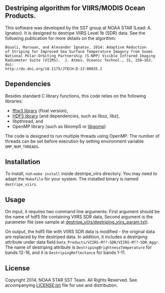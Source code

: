 
## Destriping algorithm for VIIRS/MODIS Ocean Products.

This software was developed by the SST group at NOAA STAR (Lead:
A. Ignatov). It is designed to destripe VIIRS Level 1b (SDR) data.
See the following publication for more details on the algorithm:

    Bouali, Marouan, and Alexander Ignatov, 2014: Adaptive Reduction
    of Striping for Improved Sea Surface Temperature Imagery from Suomi
    National Polar-Orbiting Partnership (S-NPP) Visible Infrared Imaging
    Radiometer Suite (VIIRS).  J. Atmos. Oceanic Technol., 31, 150–163. doi:
    http://dx.doi.org/10.1175/JTECH-D-13-00035.1

## Dependencies

Besides standard C library functions, this code relies on the following
libraries:
* [fftw3 library](http://www.fftw.org/) (float version),
* [HDF5 library](http://www.hdfgroup.org/HDF5/) (and dependencies, such as libsz, libz),
* libpthread, and
* OpenMP library (such as libiomp5 or [libgomp](https://gcc.gnu.org/projects/gomp/))

The code is designed to run multiple threads using OpenMP. 
The number of threads can be set before execution by
setting environment variable `OMP_NUM_THREADS`.

## Installation

To install, run `make install` inside destripe_viirs directory. You may
need to adapt the `Makefile` for your system. The installed binary is named
`destripe_viirs`.

## Usage

On input, it requires two command line arguments: First argument should
be the name of hdf5 file containing VIIRS SDR data, Second argument is the
parameter file (see sample at
[destripe_viirs/destriping_viirs_param.txt](destripe_viirs/destriping_viirs_param.txt)).

On output, the hdf5 file with VIIRS SDR data is modified -
the original data are replaced by the destriped data.
In addition, it includes a destriping attribute under data field
`Data_Products/VIIRS-M??-SDR/VIIRS-M??-SDR_Aggr`.
The name of destriping attribute is `DestripingBrightnessTemperature` for bands 12-16,
and it is `DestripingReflectance` for bands 1-11.

## License

Copyright 2014, NOAA STAR SST Team. All Rights Reserved.
See accompanying [LICENSE.txt](LICENSE.txt) file for use and distribution.
